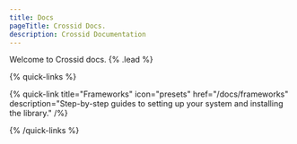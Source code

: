 ```yaml
---
title: Docs
pageTitle: Crossid Docs.
description: Crossid Documentation
---
```


Welcome to Crossid docs. {% .lead %}

{% quick-links %}

{% quick-link title="Frameworks" icon="presets" href="/docs/frameworks" description="Step-by-step guides to setting up your system and installing the library." /%}

{% /quick-links %}
